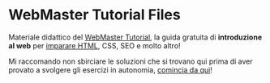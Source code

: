 # WebMaster Tutorial Files

Materiale didattico del [WebMaster Tutorial](http://nemboweb.com/corsi/webmaster-tutorial), 
la guida gratuita di **introduzione al web** per 
[imparare HTML](http://nemboweb.com/corsi/webmaster-tutorial/guida-html), CSS, SEO e molto altro!

Mi raccomando non sbirciare le soluzioni che si trovano qui prima di aver provato 
a svolgere gli esercizi in autonomia, [comincia da qui](http://nemboweb.com/corsi/webmaster-tutorial)!

